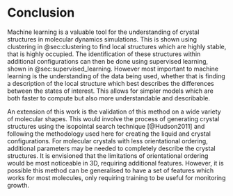 # Conclusion

Machine learning is a valuable tool
for the understanding of crystal structures in molecular dynamics simulations.
This is shown using clustering in @sec:clustering
to find local structures which are highly stable,
that is highly occupied.
The identification of these structures within additional configurations
can then be done using supervised learning,
shown in @sec:supervised_learning.
However most important to machine learning
is the understanding of the data being used,
whether that is finding a description of the local structure
which best describes the differences
between the states of interest.
This allows for simpler models
which are both faster to compute
but also more understandable and describable.

An extension of this work is the validation of this method
on a wide variety of molecular shapes.
This would involve the process of generating crystal structures
using the isopointal search technique [@Hudson2011]
and following the methodology used here
for creating the liquid and crystal configurations.
For molecular crystals with less orientational ordering,
additional parameters may be needed to completely describe
the crystal structures.
It is envisioned that the limitations of orientational ordering
would be most noticeable in 3D, requiring additional features.
However, it is possible this method can be generalised
to have a set of features which works for most molecules,
only requiring training to be useful for monitoring growth.
